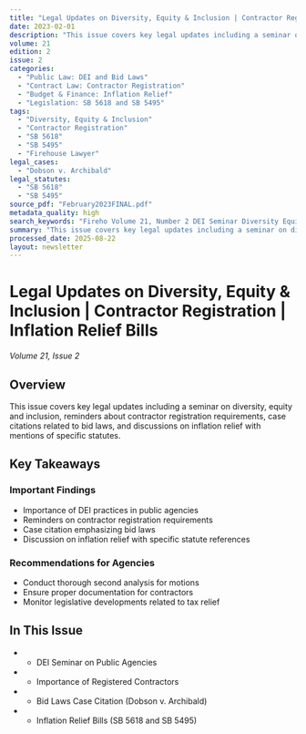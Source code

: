 ```yaml
---
title: "Legal Updates on Diversity, Equity & Inclusion | Contractor Registration | Inflation Relief Bills"
date: 2023-02-01
description: "This issue covers key legal updates including a seminar on diversity, equity and inclusion, reminders about contractor registration requirements, case citations related to bid laws, and discussions on inflation relief with mentions of specific statutes."
volume: 21
edition: 2
issue: 2
categories:
  - "Public Law: DEI and Bid Laws"
  - "Contract Law: Contractor Registration"
  - "Budget & Finance: Inflation Relief"
  - "Legislation: SB 5618 and SB 5495"
tags:
  - "Diversity, Equity & Inclusion"
  - "Contractor Registration"
  - "SB 5618"
  - "SB 5495"
  - "Firehouse Lawyer"
legal_cases:
  - "Dobson v. Archibald"
legal_statutes:
  - "SB 5618"
  - "SB 5495"
source_pdf: "February2023FINAL.pdf"
metadata_quality: high
search_keywords: "Fireho Volume 21, Number 2 DEI Seminar Diversity Equity & Inclusion Public Law SB 5618 SB 5495 Contractor Registration Budget Finance Inflation Relief..."
summary: "This issue covers key legal updates including a seminar on diversity, equity and inclusion, reminders about contractor registration requirements, case citations related to bid laws, and discussions on inflation relief with mentions of specific statutes."
processed_date: 2025-08-22
layout: newsletter
---
```


# Legal Updates on Diversity, Equity & Inclusion | Contractor Registration | Inflation Relief Bills

*Volume 21, Issue 2*

## Overview

This issue covers key legal updates including a seminar on diversity, equity and inclusion, reminders about contractor registration requirements, case citations related to bid laws, and discussions on inflation relief with mentions of specific statutes.

## Key Takeaways

### Important Findings

- Importance of DEI practices in public agencies
- Reminders on contractor registration requirements
- Case citation emphasizing bid laws
- Discussion on inflation relief with specific statute references

### Recommendations for Agencies

- Conduct thorough second analysis for motions
- Ensure proper documentation for contractors
- Monitor legislative developments related to tax relief

## In This Issue

- - DEI Seminar on Public Agencies
- - Importance of Registered Contractors
- - Bid Laws Case Citation (Dobson v. Archibald)
- - Inflation Relief Bills (SB 5618 and SB 5495)

